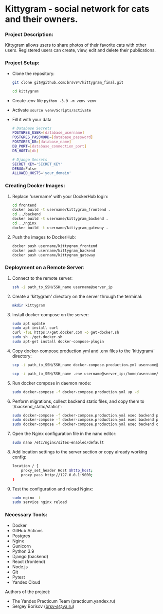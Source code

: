 # Kittygram - social network for cats and their owners.


### Project Description:

Kittygram allows users to share photos of their favorite cats with other users. Registered users can create, view, edit and delete their publications.


### Project Setup:

- Clone the repository:

    ```bash
    git clone git@github.com:brsv94/kittygram_final.git
    ```
    ```bash
    cd kittygram
    ```
 - Create .env file ```python -3.9 -m venv venv```
 - Activate ```source venv/Scripts/activate```
   
 - Fill it with your data

    ```bash
   # Database Secrets
    POSTGRES_USER=[database_username]
    POSTGRES_PASSWORD=[database_password]
    POSTGRES_DB=[database_name]
    DB_PORT=[database_connection_port]
    DB_HOST=[db]

   # Django Secrets
   SECRET_KEY='SECRET_KEY'
   DEBUG=False
   ALLOWED_HOSTS='your_domain'
    ```


### Creating Docker Images:

1. Replace 'username' with your DockerHub login:

    ```bash
    cd frontend
    docker build -t username/kittygram_frontend .
    cd ../backend
    docker build -t username/kittygram_backend .
    cd ../nginx
    docker build -t username/kittygram_gateway . 
    ```

2. Push the images to DockerHub:

    ```bash
    docker push username/kittygram_frontend
    docker push username/kittygram_backend
    docker push username/kittygram_gateway
    ```


### Deployment on a Remote Server:

1. Connect to the remote server:

    ```bash
    ssh -i path_to_SSH/SSH_name username@server_ip 
    ```

2. Create a 'kittygram' directory on the server through the terminal:

    ```bash
    mkdir kittygram
    ```

3. Install docker-compose on the server:

    ```bash
    sudo apt update
    sudo apt install curl
    curl -fSL https://get.docker.com -o get-docker.sh
    sudo sh ./get-docker.sh
    sudo apt-get install docker-compose-plugin
    ```

4. Copy docker-compose.production.yml and .env files to the 'kittygram/' directory:

    ```bash
    scp -i path_to_SSH/SSH_name docker-compose.production.yml username@server_ip:/home/username/kittygram/docker-compose.production.yml
    ```
    ```bash
    scp -i path_to_SSH/SSH_name .env username@server_ip:/home/username/kittygram/.env
    ```

5. Run docker compose in daemon mode:

    ```bash
    sudo docker-compose -f docker-compose.production.yml up -d
    ```

6. Perform migrations, collect backend static files, and copy them to '/backend_static/static/':

    ```bash
    sudo docker-compose -f docker-compose.production.yml exec backend python manage.py migrate
    sudo docker-compose -f docker-compose.production.yml exec backend python manage.py collectstatic
    sudo docker-compose -f docker-compose.production.yml exec backend cp -r /app/collected_static/. /backend_static/static/
    ```

7. Open the Nginx configuration file in the nano editor:

    ```bash
    sudo nano /etc/nginx/sites-enabled/default
   
    ```

8. Add location settings to the server section or copy already working config:

    ```bash
    location / {
        proxy_set_header Host $http_host;
        proxy_pass http://127.0.0.1:9000;
    }
    ```

9. Test the configuration and reload Nginx:

    ```bash
    sudo nginx -t 
    sudo service nginx reload
    ```


### Necessary Tools:

- Docker
- GitHub Actions
- Postgres
- Nginx
- Gunicorn
- Python 3.9
- Django (backend)
- React (frontend)
- Node.js
- Git
- Pytest
- Yandex Cloud

Authors of the project:
- The Yandex Practicum Team (practicum.yandex.ru)
- Sergey Borisov (brsv-s@ya.ru)
